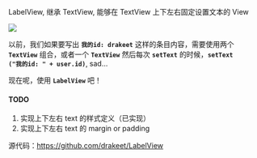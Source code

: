 LabelView, 继承 TextView, 能够在 TextView 上下左右固定设置文本的 View

![](http://ww3.sinaimg.cn/large/86e2ff85gw1exjirjza6bj212e0o17a9.jpg)

以前，我们如果要写出 <strong><code>我的id: drakeet</code></strong> 这样的条目内容，需要使用两个 <strong><code>TextView</code></strong> 组合，或者一个 <strong><code>TextView</code></strong> 然后每次 <strong><code>setText</code></strong> 的时候，<strong><code>setText ("我的id: " + user.id)</code></strong>, sad...

现在呢，使用 <strong><code>LabelView</code></strong> 吧！
<h4>TODO</h4>
<ol>
	<li>实现上下左右 text 的样式定义（已实现）</li>
	<li>实现上下左右 text 的 margin or padding</li>
</ol>
源代码：<a href="https://github.com/drakeet/LabelView" target="_blank">https://github.com/drakeet/LabelView</a>

